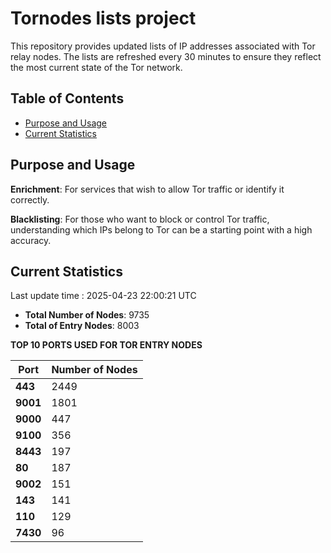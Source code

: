 # Tornodes lists project

This repository provides updated lists of IP addresses associated with Tor relay nodes. The lists are refreshed every 30 minutes to ensure they reflect the most current state of the Tor network.

## Table of Contents

- [Purpose and Usage](#purpose-and-usage)
- [Current Statistics](#current-statistics)


## Purpose and Usage

**Enrichment**: For services that wish to allow Tor traffic or identify it correctly.

**Blacklisting**: For those who want to block or control Tor traffic, understanding which IPs belong to Tor can be a starting point with a high accuracy.

## Current Statistics

Last update time : 2025-04-23 22:00:21 UTC

- **Total Number of Nodes**: 9735
- **Total of Entry Nodes**: 8003

**TOP 10 PORTS USED FOR TOR ENTRY NODES**

| **Port** | **Number of Nodes** |
|------|-----------------|
| **443**   | 2449  |
| **9001**   | 1801  |
| **9000**   | 447  |
| **9100**   | 356  |
| **8443**   | 197  |
| **80**   | 187  |
| **9002**   | 151  |
| **143**   | 141  |
| **110**   | 129  |
| **7430**   | 96  |

